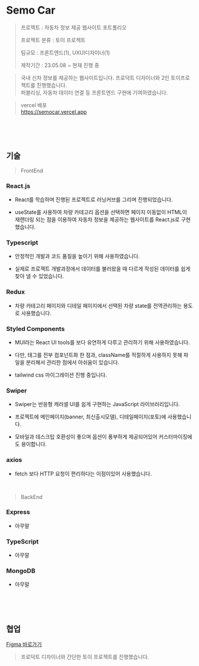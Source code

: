 # **Semo Car**

> 프로젝트 : 자동차 정보 제공 웹사이트 포트폴리오
>
> 프로젝트 분류 : 토이 프로젝트
>
> 팀규모 : 프론트엔드(1), UXUI디자이너(1)
>
> 제작기간 : 23.05.08 ~ 현재 진행 중

> 국내 신차 정보를 제공하는 웹사이트입니다. 프로덕트 디자이너와 2인 토이프로젝트를 진행했습니다.  
> 퍼블리싱, 자동차 데이터 연결 등 프론트엔드 구현에 기여하였습니다.

> vercel 배포  
> <https://semocar.vercel.app>

<br />
<br />
<br />

## **기술**

> FrontEnd

### **React.js**

 - React를 학습하며 진행된 프로젝트로 러닝커브를 그리며 진행되었습니다.

 - useState를 사용하여 차량 카테고리 옵션을 선택하면 페이지 이동없이 HTML이 재랜더링 되는 점을 이용하여 자동차 정보을 제공하는 웹사이트를 React.js로 구현했습니다.

### **Typescript**

- 안정적인 개발과 코드 품질을 높이기 위해 사용하였습니다.  

- 실제로 프로젝트 개발과정에서 데이터를 불러왔을 때 다르게 작성된 데이터를 쉽게 찾아 낼 수 있었습니다.

### **Redux**

- 차량 카테고리 페이지와 디테일 페이지에서 선택된 차량 state를 전역관리하는 용도로 사용했습니다.

### **Styled Components**

- MUI라는 React UI tools를 보다 유연하게 다루고 관리하기 위해 사용하였습니다.

- 다만, 태그를 전부 컴포넌트화 한 점과, className를 적절하게 사용하지 못해 파일을 분리해서 관리한 점에서 아쉬움이 있습니다.

- tailwind css 마이그레이션 진행 중입니다.

### **Swiper**

- Swiper는 반응형 캐러셀 UI를 쉽게 구현하는 JavaScript 라이브러리입니다.

- 프로젝트에 메인페이지(banner, 최신출시모델), 디테일페이지(포토)에 사용했습니다.

- 모바일과 데스크탑 호환성이 좋으며 옵션이 풍부하게 제공되어있어 커스터마이징에도 용이합니다.

### **axios**

- fetch 보다 HTTP 요청이 편리하다는 이점이있어 사용했습니다.

<br />

> BackEnd

### **Express**

- 아무말

### **TypeScript**

- 아무말

### **MongoDB**

- 아무말




<br />
<br />
<br />

## **협업**

[Figma 바로가기](https://www.figma.com/file/cU9wY1NIxTCAtWET80BYvB/%EC%95%BC%EC%98%B9?type=design&mode=dev)

> 프로덕트 디자이너와 간단한 토이 프로젝트를 진행했습니다.  
